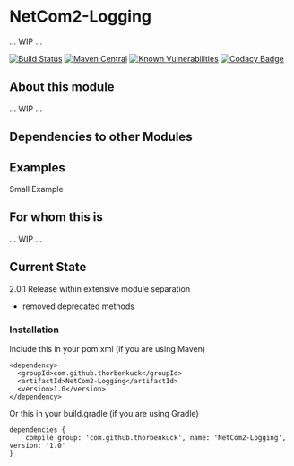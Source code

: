 # NetCom2-Logging

... WIP ...

[![Build Status](https://travis-ci.org/ThorbenKuck/NetCom2.svg?branch=master)](https://travis-ci.org/ThorbenKuck/NetCom2) 
[![Maven Central](https://maven-badges.herokuapp.com/maven-central/com.github.thorbenkuck/NetCom2/badge.svg)](https://maven-badges.herokuapp.com/maven-central/com.github.thorbenkuck/NetCom2) 
[![Known Vulnerabilities](https://snyk.io/test/github/thorbenkuck/NetCom2/badge.svg)](https://snyk.io/test/github/thorbenkuck/NetCom2) 
[![Codacy Badge](https://api.codacy.com/project/badge/Grade/ffbef87b4f3f44f6863096df9c87d0a0)](https://www.codacy.com/app/thorben.kuck/NetCom2?utm_source=github.com&amp;utm_medium=referral&amp;utm_content=ThorbenKuck/NetCom2&amp;utm_campaign=Badge_Grade)

## About this module

... WIP ...

## Dependencies to other Modules

## Examples

Small Example

## For whom this is

... WIP ...


## Current State

2.0.1 Release within extensive module separation
  - removed deprecated methods
 
 ### Installation
 
 Include this in your pom.xml (if you are using Maven)
 
 ```
 <dependency>
   <groupId>com.github.thorbenkuck</groupId>
   <artifactId>NetCom2-Logging</artifactId>
   <version>1.0</version>
 </dependency>
 ```
 
 Or this in your build.gradle (if you are using Gradle)
 
 ```
 dependencies {
     compile group: 'com.github.thorbenkuck', name: 'NetCom2-Logging', version: '1.0'
 }
 ```
